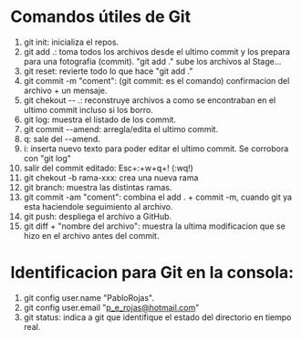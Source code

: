 
# Comandos útiles de Git

1. git init: inicializa el repos.
2. git add .: toma todos los archivos desde el ultimo commit y los prepara para una fotografia (commit). "git add ." sube los archivos al Stage...
3. git reset: revierte todo lo que hace "git add ."
4. git commit -m "coment": (git commit: es el comando) confirmacion del archivo + un mensaje.
5. git chekout -- .: reconstruye archivos a como se encontraban en el ultimo commit incluso si los borro.
6. git log: muestra el listado de los commit.
7. git commit --amend: arregla/edita el ultimo commit.
8.  q: sale del --amend.
9.  i: inserta nuevo texto para poder editar el ultimo commit. Se corrobora con "git log"
10. salir del commit editado: Esc+:+w+q+! (:wq!)
11. git chekout -b rama-xxx: crea una nueva rama
12. git branch: muestra las distintas ramas.
13. git commit -am "coment": combina el add . + commit -m, cuando git ya esta haciendole seguimiento al archivo.
14. git push: despliega el archivo a GitHub. 
15. git diff + "nombre del archivo": muestra la ultima modificacion que se hizo en el archivo antes del commit.

# Identificacion para Git en la consola:

1. git config user.name "PabloRojas".
2. git config user.email "p_e_rojas@hotmail.com"
2. git status: indica a git que identifique el estado del directorio en tiempo real.

